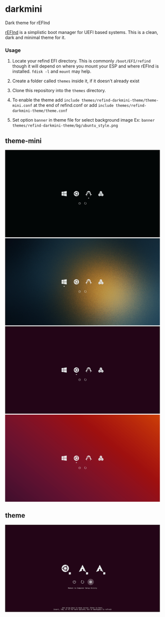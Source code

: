 # darkmini

Dark theme for rEFInd

[rEFInd](http://www.rodsbooks.com/refind/) is a simplistic boot manager for UEFI
based systems. This is a clean, dark and minimal theme for it.

### Usage

 1. Locate your refind EFI directory. This is commonly `/boot/EFI/refind`
    though it will depend on where you mount your ESP and where rEFInd is
    installed. `fdisk -l` and `mount` may help.

 2. Create a folder called `themes` inside it, if it doesn't already exist

 3. Clone this repository into the `themes` directory.

 4. To enable the theme add `include themes/refind-darkmini-theme/theme-mini.conf` at the end of refind.conf or add `include themes/refind-darkmini-theme/theme.conf`
 5. Set option `banner` in theme file for select background image
    Ex: `banner themes/refind-darkmini-theme/bg/ubuntu_style.png`
    
## theme-mini
![screenshot](screenshots/screenshot_001.png "screenshot")
![screenshot](screenshots/screenshot_002.png "screenshot")
![screenshot](screenshots/screenshot_003.png "screenshot")
![screenshot](screenshots/screenshot_004.png "screenshot")

## theme
![screenshot](screenshots/screenshot_005.png "screenshot")
